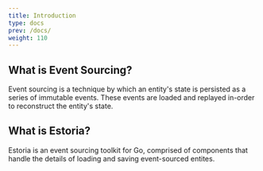 ```yaml
---
title: Introduction
type: docs
prev: /docs/
weight: 110
---
```


## What is Event Sourcing?

Event sourcing is a technique by which an entity's state is persisted as a series of immutable events. These events are loaded and replayed in-order to reconstruct the entity's state.

## What is Estoria?

Estoria is an event sourcing toolkit for Go, comprised of components that handle the details of loading and saving event-sourced entites.
